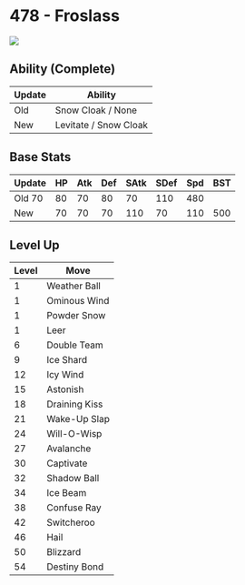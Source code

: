 # 478 - Froslass
![][478]

## Ability (Complete)

Update | Ability
---    | ---
Old    | Snow Cloak / None
New    | Levitate / Snow Cloak

## Base Stats

Update | HP | Atk | Def | SAtk | SDef | Spd | BST
---    | ---| --- | --- | ---  | ---  | --- | ---
Old     70 |  80 |  70 |  80  |  70  |  110  |  480
New    | 70 |  70 |  70 |  110  |  70  |  110  |  500

## Level Up

Level | Move
---   | ---
  1   | Weather Ball
  1   | Ominous Wind
  1   | Powder Snow
  1   | Leer
  6   | Double Team
  9   | Ice Shard
 12   | Icy Wind
 15   | Astonish
 18   | Draining Kiss
 21   | Wake-Up Slap
 24   | Will-O-Wisp
 27   | Avalanche
 30   | Captivate
 32   | Shadow Ball
 34   | Ice Beam
 38   | Confuse Ray
 42   | Switcheroo
 46   | Hail
 50   | Blizzard
 54   | Destiny Bond



[478]: /img/pokemon/478.png
